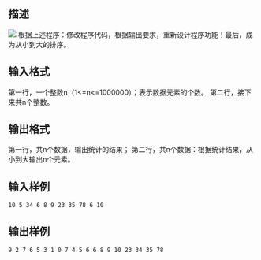 ## 描述

<img border=0 src=http://127.0.0.1:80/JudgeOnline/images/P1572.jpg> 根据上述程序：修改程序代码，根据输出要求，重新设计程序功能！最后，成为从小到大的排序。

## 输入格式

第一行，一个整数n（1<=n<=1000000）；表示数据元素的个数。 第二行，接下来共n个整数。

## 输出格式

第一行，共n个数据，输出统计的结果； 第二行，共n个数据：根据统计结果，从小到大输出n个元素。

## 输入样例

```plaintext
10 5 34 6 8 9 23 35 78 6 10
```

## 输出样例

```plaintext
9 2 7 6 5 3 1 0 7 4 5 6 6 8 9 10 23 34 35 78 
```



 



 

